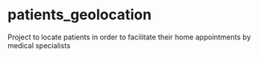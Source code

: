 # patients_geolocation
Project to locate patients in order to facilitate their home appointments by medical specialists

